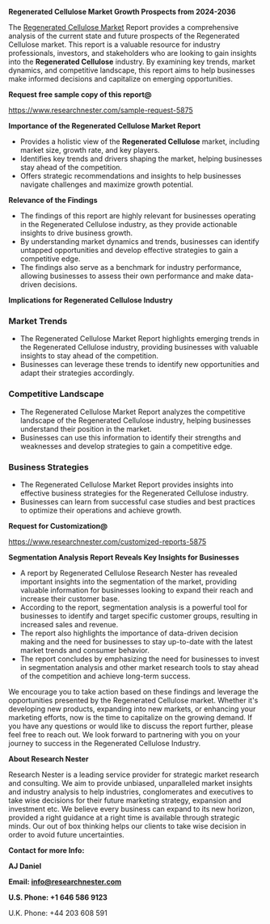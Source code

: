 ﻿<a name="_hlk168570615"></a><a name="_hlk168498031"></a>**Regenerated Cellulose Market Growth Prospects from 2024-2036**

The [Regenerated Cellulose Market](https://www.researchnester.com/reports/regenerated-cellulose-market/5875) Report provides a comprehensive analysis of the current state and future prospects of the Regenerated Cellulose market. This report is a valuable resource for industry professionals, investors, and stakeholders who are looking to gain insights into the **Regenerated Cellulose** industry. By examining key trends, market dynamics, and competitive landscape, this report aims to help businesses make informed decisions and capitalize on emerging opportunities.

**Request free sample copy of this report@**

<https://www.researchnester.com/sample-request-5875> 

**Importance of the Regenerated Cellulose Market Report**

- Provides a holistic view of the **Regenerated Cellulose** market, including market size, growth rate, and key players.
- Identifies key trends and drivers shaping the market, helping businesses stay ahead of the competition.
- Offers strategic recommendations and insights to help businesses navigate challenges and maximize growth potential.

**Relevance of the Findings**

- The findings of this report are highly relevant for businesses operating in the Regenerated Cellulose industry, as they provide actionable insights to drive business growth.
- By understanding market dynamics and trends, businesses can identify untapped opportunities and develop effective strategies to gain a competitive edge.
- The findings also serve as a benchmark for industry performance, allowing businesses to assess their own performance and make data-driven decisions.

**Implications for Regenerated Cellulose Industry**
### **Market Trends**
- The Regenerated Cellulose Market Report highlights emerging trends in the Regenerated Cellulose industry, providing businesses with valuable insights to stay ahead of the competition.
- Businesses can leverage these trends to identify new opportunities and adapt their strategies accordingly.
### **Competitive Landscape**
- The Regenerated Cellulose Market Report analyzes the competitive landscape of the Regenerated Cellulose industry, helping businesses understand their position in the market.
- Businesses can use this information to identify their strengths and weaknesses and develop strategies to gain a competitive edge.
### **Business Strategies**
- The Regenerated Cellulose Market Report provides insights into effective business strategies for the Regenerated Cellulose industry.
- Businesses can learn from successful case studies and best practices to optimize their operations and achieve growth.

**Request for Customization@**

<https://www.researchnester.com/customized-reports-5875> 

**Segmentation Analysis Report Reveals Key Insights for Businesses**

- A report by Regenerated Cellulose Research Nester has revealed important insights into the segmentation of the market, providing valuable information for businesses looking to expand their reach and increase their customer base.
- According to the report, segmentation analysis is a powerful tool for businesses to identify and target specific customer groups, resulting in increased sales and revenue.
- The report also highlights the importance of data-driven decision making and the need for businesses to stay up-to-date with the latest market trends and consumer behavior.
- The report concludes by emphasizing the need for businesses to invest in segmentation analysis and other market research tools to stay ahead of the competition and achieve long-term success.

We encourage you to take action based on these findings and leverage the opportunities presented by the Regenerated Cellulose market. Whether it's developing new products, expanding into new markets, or enhancing your marketing efforts, now is the time to capitalize on the growing demand. If you have any questions or would like to discuss the report further, please feel free to reach out. We look forward to partnering with you on your journey to success in the Regenerated Cellulose Industry.

**About Research Nester**

Research Nester is a leading service provider for strategic market research and consulting. We aim to provide unbiased, unparalleled market insights and industry analysis to help industries, conglomerates and executives to take wise decisions for their future marketing strategy, expansion and investment etc. We believe every business can expand to its new horizon, provided a right guidance at a right time is available through strategic minds. Our out of box thinking helps our clients to take wise decision in order to avoid future uncertainties.

**Contact for more Info:**

**AJ Daniel**

**Email: info@researchnester.com**

**U.S. Phone: +1 646 586 9123**

U.K. Phone: +44 203 608 591
